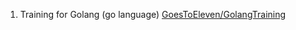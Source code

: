 1. Training for Golang (go language) [GoesToEleven/GolangTraining](https://github.com/GoesToEleven/GolangTraining)
